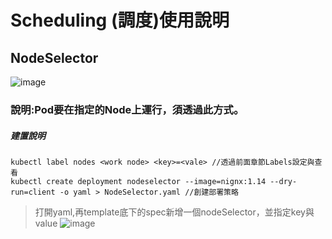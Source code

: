 # Scheduling (調度)使用說明
## NodeSelector
![image](https://user-images.githubusercontent.com/39659664/223045866-6c756acc-0685-4c37-a041-79a631971308.png)
### 說明:Pod要在指定的Node上運行，須透過此方式。
##### 建置說明
    kubectl label nodes <work node> <key>=<vale> //透過前面章節Labels設定與查看
    kubectl create deployment nodeselector --image=nignx:1.14 --dry-run=client -o yaml > NodeSelector.yaml //創建部署策略
> 打開yaml,再template底下的spec新增一個nodeSelector，並指定key與value
![image](https://user-images.githubusercontent.com/39659664/223050664-0792fa78-bcb2-4459-81ef-9354a7ecb786.png)
